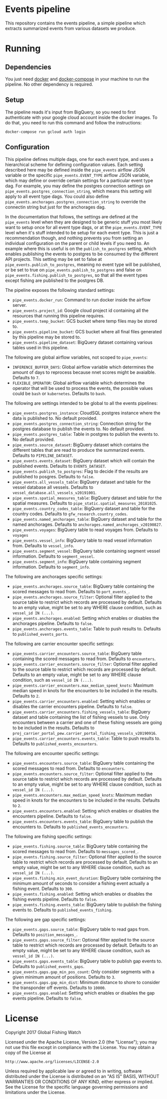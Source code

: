 # Events pipeline

This repository contains the events pipeline, a simple pipeline which extracts summarized events from various datasets we produce.

# Running

## Dependencies

You just need [docker](https://www.docker.com/) and [docker-compose](https://docs.docker.com/compose/) in your machine to run the pipeline. No other dependency is required.

## Setup

The pipeline reads it's input from BigQuery, so you need to first authenticate with your google cloud account inside the docker images. To do that, you need to run this command and follow the instructions:

```
docker-compose run gcloud auth login
```

## Configuration

This pipeline defines multiple dags, one for each event type, and uses a hierarchical scheme for defining configuration values. Each setting described here may be defined inside the `pipe_events` airflow JSON variable or the specific `pipe_events.EVENT_TYPE` airflow JSON variable, which may define or override certain settings for a particular event type dag.  For example, you may define the postgres connection settings on `pipe_events.postgres_connection_string`, which means this setting will apply to all event type dags. You could also define `pipe_events.anchorages.postgres_connection_string` to override the connectin string but just for the anchorages dag.

In the documentation that follows, the settings are defined at the `pipe_events` level when they are designed to be generic stuff you most likely want to setup once for all event type dags, or at the `pipe_events.EVENT_TYPE` level when it's stuff intended to be setup for each event type. This is just a recommendation though, and nothing prevents you from setting an individual configuration on the parent or child levels if you need to. An example where this is useful is on the `publish_to_postgres` setting, which enables publishing the events to postgres to be consumed by the different API projects. This setting may be set to false at `pipe_events.publish_to_postgres`, meaning no event type will be published, or be set to true on `pipe_events.publish_to_postgres` and false on `pipe_events.fishing.publish_to_postgres`, so that all the event types except fishing are published to the postgres DB.

The pipeline exposes the following standard settings:

* `pipe_events.docker_run`: Command to run docker inside the airflow server.
* `pipe_events.project_id`: Google cloud project id containing all the resources that running this pipeline requires.
* `pipe_events.temp_bucket`: GCS bucket where temp files may be stored to.
* `pipe_events.pipeline_bucket`: GCS bucket where all final files generated by this pipeline may be stored to.
* `pipe_events.pipeline_dataset`: BigQuery dataset containing various tables used in this pipeline.

The following are global airflow variables, not scoped to `pipe_events`:

* `INFERENCE_BUFFER_DAYS`: Global airflow variable which determines the amount of days to reprocess because nnet scores might be avaialble. Defaults to `7`.
* `FLEXIBLE_OPERATOR`: Global airflow variable which determines the operator that will be used to process the events, the possible values could be `bash` or `kubernetes`. Defaults to `bash`.

The following are settings intended to be global to all the events pipelines:

* `pipe_events.postgres_instance`: CloudSQL postgres instance where the data is published to. No default provided.
* `pipe_events.postgres_connection_string`: Connection string for the postgres database to publish the events to. No default provided.
* `pipe_events.postgres_table`: Table in postgres to publish the events to. No default provided.
* `pipe_events.source_dataset`: BigQuery dataset which contains the different tables that are read to produce the summarized events. Defaults to `PIPELINE_DATASET`.
* `pipe_events.events_dataset`: BigQuery dataset which will contain the published events. Defaults to `EVENTS_DATASET`.
* `pipe_events.publish_to_postgres`: Flag to decide if the results are published to posgres. Defaults to `false`.
* `pipe_events.all_vessels_table`:  BigQuery dataset and table for the vessel database all vessels. Defaults to `vessel_database.all_vessels_v20191001`.
* `pipe_events.spatial_measures_table`: BigQuery dataset and table for the spatial measures. Defaults to `pipe_static.spatial_measures_20181025`.
* `pipe_events.country_codes_table`: BigQuery dataset and table for the country codes. Defaults to `gfw_research.country_codes`.
* `pipe_events.named_anchorages_table`: BigQuery dataset and table for the named anchorages. Defaults to `anchorages.named_anchorages_v20190827`.
* `pipe_events.voyages`: BigQuery table to read voyages from. Defaults to `voyages`
* `pipe_events.vessel_info`: BigQuery table to read vessel information from. Defaults to `vessel_info`.
* `pipe_events.segment_vessel`: BigQuery table containing segment vessel information. Defaults to `segment_vessel`.
* `pipe_events.segment_info`: BigQuery table containing segment information. Defaults to `segment_info`.

The following are anchorages specific settings:

* `pipe_events.anchorages.source_table`: BigQuery table containing the scored messages to read from. Defaults to `port_events_`.
* `pipe_events.anchorages.source_filter`: Optional filter applied to the source table to restrict which records are processed by default. Defaults to an empty value, might be set to any WHERE clause condition, such as `vessel_id IN (...)`.
* `pipe_events.anchorages.enabled`: Setting which enables or disables the anchorages pipeline. Defaults to `false`.
* `pipe_events.anchorages.events_table`: Table to push results to. Defaults to `published_events_ports`.

The following are carrier encounter specific settings:

* `pipe_events.carrier_encounters.source_table`: BigQuery table containing the scored messages to read from. Defaults to `encounters`.
* `pipe_events.carrier_encounters.source_filter`: Optional filter applied to the source table to restrict which records are processed by default. Defaults to an empty value, might be set to any WHERE clause condition, such as `vessel_id IN (...)`.
* `pipe_events.carrier_encounters.max_median_speed_knots`: Maximum median speed in knots for the encounters to be included in the results. Defaults to `2`.
* `pipe_events.carrier_encounters.enabled`: Setting which enables or disables the carrier encounters pipeline. Defaults to `false`.
* `pipe_events.carrier_encounters.fishing_vessels_table`: BigQuery dataset and table containing the list of fishing vessels to use. Only encounters between a carrier and one of these fishing vessels are going to be included in the results. Defaults to `proj_carrier_portal_pew.carrier_portal_fishing_vessels_v20190916`.
* `pipe_events.carrier_encounters.events_table`: Table to push results to. Defaults to `published_events_encounters`.

The following are encounter specific settings:

* `pipe_events.encounters.source_table`: BigQuery table containing the scored messages to read from. Defaults to `encounters`.
* `pipe_events.encounters.source_filter`: Optional filter applied to the source table to restrict which records are processed by default. Defaults to an empty value, might be set to any WHERE clause condition, such as `vessel_id IN (...)`.
* `pipe_events.encounters.max_median_speed_knots`: Maximum median speed in knots for the encounters to be included in the results. Defaults to `2`.
* `pipe_events.encounters.enabled`: Setting which enables or disables the encounters pipeline. Defaults to `false`.
* `pipe_events.encounters.events_table`: BigQuery table to publish the encounters to. Defaults to `published_events_encounters`.

The following are fishing specific settings:

* `pipe_events.fishing.source_table`: BigQuery table containing the scored messages to read from. Defaults to `messages_scored_`.
* `pipe_events.fishing.source_filter`: Optional filter applied to the source table to restrict which records are processed by default. Defaults to an empty value, might be set to any WHERE clause condition, such as `vessel_id IN (...)`.
* `pipe_events.fishing.min_event_duration`: BigQuery table containing the minimum amount of seconds to consider a fishing event actually a fishing event. Defaults to `300`.
* `pipe_events.fishing.enabled`: Setting which enables or disables the fishing events pipeline. Defaults to `false`.
* `pipe_events.fishing.events_table`: BigQuery table to publish the fishing events to. Defaults to `published_events_fishing`.

The following are gap specific settings:

* `pipe_events.gaps.source_table`: BigQuery table to read gaps from. Defaults to `position_messages_`.
* `pipe_events.gaps.source_filter`: Optional filter applied to the source table to restrict which records are processed by default. Defaults to an empty value, might be set to any WHERE clause condition, such as `vessel_id IN (...)`.
* `pipe_events.gaps.events_table`: BigQuery table to publish gap events to. Defaults to `published_events_gaps`.
* `pipe_events.gaps.gap_min_pos_count`: Only consider segments with a given minimum amount of positions. Defaults to `3`.
* `pipe_events.gaps.gap_min_dist`: Minimum distance to shore to consider the transponder off events. Defaults to `10000`.
* `pipe_events.gaps.enabled`: Setting which enables or disables the gap events pipeline. Defaults to `false`.

# License

Copyright 2017 Global Fishing Watch

Licensed under the Apache License, Version 2.0 (the "License");
you may not use this file except in compliance with the License.
You may obtain a copy of the License at

    http://www.apache.org/licenses/LICENSE-2.0

Unless required by applicable law or agreed to in writing, software
distributed under the License is distributed on an "AS IS" BASIS,
WITHOUT WARRANTIES OR CONDITIONS OF ANY KIND, either express or implied.
See the License for the specific language governing permissions and
limitations under the License.
